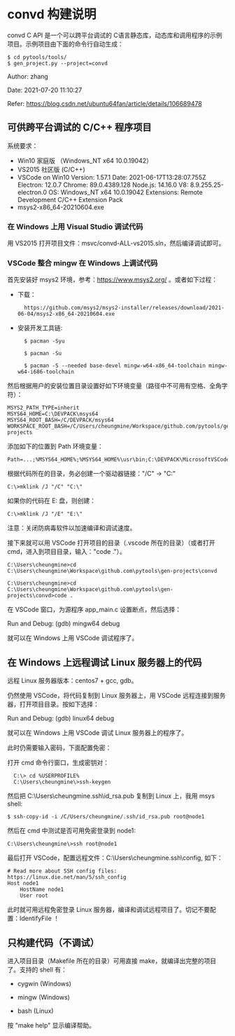 # convd 构建说明

convd C API 是一个可以跨平台调试的 C语言静态库，动态库和调用程序的示例项目。示例项目由下面的命令行自动生成：

    $ cd pytools/tools/
    $ gen_project.py --project=convd


Author: zhang

Date: 2021-07-20 11:10:27

Refer: https://blog.csdn.net/ubuntu64fan/article/details/106689478


## 可供跨平台调试的 C/C++ 程序项目

系统要求：

- Win10 家庭版 （Windows_NT x64 10.0.19042）
- VS2015 社区版 (C/C++)
- VSCode on Win10
        Version: 1.57.1
        Date: 2021-06-17T13:28:07.755Z
        Electron: 12.0.7
        Chrome: 89.0.4389.128
        Node.js: 14.16.0
        V8: 8.9.255.25-electron.0
        OS: Windows_NT x64 10.0.19042
        Extensions:
            Remote Development
            C/C++ Extension Pack
- msys2-x86_64-20210604.exe

### 在 Windows 上用 Visual Studio 调试代码

  用 VS2015 打开项目文件：msvc/convd-ALL-vs2015.sln，然后编译调试即可。

### VSCode 整合 mingw 在 Windows 上调试代码

首先安装好 msys2 环境，参考：https://www.msys2.org/ 。或者如下过程：

- 下载：

        https://github.com/msys2/msys2-installer/releases/download/2021-06-04/msys2-x86_64-20210604.exe

- 安装开发工具链:

        $ pacman -Syu
    
        $ pacman -Su
    
        $ pacman -S --needed base-devel mingw-w64-x86_64-toolchain mingw-w64-i686-toolchain

然后根据用户的安装位置目录设置好如下环境变量（路径中不可用有空格、全角字符）：

    MSYS2_PATH_TYPE=inherit
    MSYS64_HOME=C:\DEVPACK\msys64
    MSYS64_ROOT_BASH=/C/DEVPACK/msys64
    WORKSPACE_ROOT_BASH=/C/Users/cheungmine/Workspace/github.com/pytools/gen-projects

添加如下的位置到 Path 环境变量：

    Path=...;%MSYS64_HOME%;%MSYS64_HOME%\usr\bin;C:\DEVPACK\MicrosoftVSCode;C:\DEVPACK\MicrosoftVSCode\bin;

根据代码所在的目录，务必创建一个驱动器链接："/C" -> "C:\"

    C:\>mklink /J "/C" "C:\"

如果你的代码在 E: 盘，则创建：

    C:\>mklink /J "/E" "E:\"

注意：关闭防病毒软件以加速编译和调试速度。

接下来就可以用 VSCode 打开项目的目录（.vscode 所在的目录）（或者打开cmd，进入到项目目录，输入："code ."）。

    C:\Users\cheungmine>cd C:\Users\cheungmine\Workspace\github.com\pytools\gen-projects\convd

    C:\Users\cheungmine>cd C:\Users\cheungmine\Workspace\github.com\pytools\gen-projects\convd>code .

在 VSCode 窗口，为源程序 app_main.c 设置断点，然后选择：

  Run and Debug: (gdb) mingw64 debug

就可以在 Windows 上用 VSCode 调试程序了。

## 在 Windows 上远程调试 Linux  服务器上的代码

远程 Linux 服务器版本：centos7 + gcc, gdb。

仍然使用 VSCode，将代码复制到 Linux 服务器上，用 VSCode 远程连接到服务器，打开项目目录。按如下选择：

  Run and Debug: (gdb) linux64 debug

就可以在 Windows 上用 VSCode 调试 Linux 服务器上的程序了。

此时仍需要输入密码，下面配置免密：

打开 cmd 命令行窗口，生成密钥对：

      C:\> cd %USERPROFILE%
      C:\Users\cheungmine\>ssh-keygen

然后把 C:\Users\cheungmine\.ssh\id_rsa.pub 复制到 Linux 上，我用 msys shell:

    $ ssh-copy-id -i /C/Users/cheungmine/.ssh/id_rsa.pub root@node1

然后在 cmd 中测试是否可用免密登录到 node1:

    C:\Users\cheungmine\>ssh root@node1

最后打开 VSCode，配置远程文件：C:\Users\cheungmine\.ssh\config, 如下：

    # Read more about SSH config files: https://linux.die.net/man/5/ssh_config
    Host node1
        HostName node1
        User root

此时就可用远程免密登录 Linux 服务器，编译和调试远程项目了。切记不要配置：IdentifyFile ！

## 只构建代码（不调试）

进入项目目录（Makefile 所在的目录）可用直接 make，就编译出完整的项目了。支持的 shell 有：

- cygwin (Windows)

- mingw (Windows)

- bash (Linux)

按 "make help" 显示编译帮助。